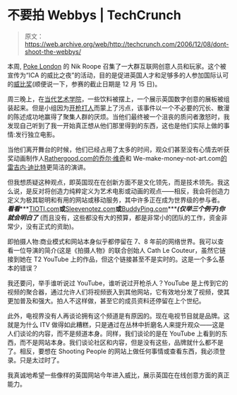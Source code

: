 # 不要拍 Webbys | TechCrunch

> 原文：<https://web.archive.org/web/http://techcrunch.com/2006/12/08/dont-shoot-the-webbys/>

本周, [Poke London](https://web.archive.org/web/20140912180625/http://www.pokelondon.com/) 的 Nik Roope 召集了一大群互联网创意人员和玩家。这个被宣传为“ICA 的威比之夜”的活动，目的是促进英国人才和足够多的人参加国际认可的[威比奖](https://web.archive.org/web/20140912180625/http://www.webbyawards.com/)(顺便说一下，参赛的截止日期是 12 月 15 日)。

周三晚上，在[当代艺术学院](https://web.archive.org/web/20140912180625/http://www.ica.org.uk/)，一些饮料被摆上，一个展示英国数字创意的展板被组装起来。但是小组因为[开枪打人](https://web.archive.org/web/20140912180625/http://www.shootingpeople.org/)而蒙上了污点，该事件以一个不必要的冗长、散漫的陈述成功地赢得了聚集人群的厌烦。当他们最终被一个沮丧的质问者激怒时，我发现自己听到了我一开始真正想从他们那里得到的东西，这也是他们实际上做的事情:发行独立电影。

当他们离开舞台的时候，他们已经占用了太多的时间，观众们甚至没有心情去听获奖动画制作人[Rathergood.com](https://web.archive.org/web/20140912180625/http://en.wikipedia.org/wiki/Joel_Veitch)[的乔尔·维奇](https://web.archive.org/web/20140912180625/http://www.rathergood.com/)和 We-make-money-not-art.com[的雷吉内·迪比特](https://web.archive.org/web/20140912180625/http://we-make-money-not-art.com/)更简洁的演讲。

但我想质疑这种观点，即英国现在在创新方面不是文化领先，而是技术领先。我这么说，是反对将创造力纯粹定义为艺术电影或动画的观点——相反，我会将创造力定义为极其聪明和有用的网站或移动服务，其中许多正在成为世界级的参与者。 ***看看******[TIOTI.com](https://web.archive.org/web/20140912180625/http://www.tioti.com/)******或******[Sleevenotez.com](https://web.archive.org/web/20140912180625/http://www.sleevenotez.com/)******或******[BuddyPing.com](https://web.archive.org/web/20140912180625/http://www.buddyping.com/)******(仅举三个例子)你就会明白了*** (而且没有，这些都没有大的预算，都是非常小的团队的工作，资金非常少，没有正式的资助)。

即拍摄人物:商业模式和网站本身似乎都停留在 7、8 年前的网络世界。我可以查看一位导演的简介(这是《拍摄人物》的联合创始人 Cath Le Couteur，虽然它链接到她在 T2 YouTube 上的作品，但这个链接甚至不是实时的。这是一个多么基本的错误？

我还要问，举手谁听说过 YouTube，谁听说过开枪杀人？YouTube 是上传到它的视频的聚合器，通过允许人们将视频嵌入到其他网站，它有效地分发了视频，使其更加普及和强大。拍人不这样做，甚至它的成员资料还停留在上个世纪。

此外，电视界没有人再谈论拥有这个频道是有原因的。现在电视节目就是品牌。这就是为什么 ITV 做得如此糟糕，只是通过在丛林中折磨名人来提升观众——这是人们谈论的内容，而不是频道本身。同样，我们谈论的是在 YouTube 上看到的东西，而不是网站本身。我们谈论社区和内容，但是没有这些，品牌就什么都不是了。相反，要想在 Shooting People 的网站上做任何事情或查看东西，我必须登录。只是太过时了。

我真诚地希望一些像样的英国网站今年进入威比，展示英国在在线创意方面的真正能力。